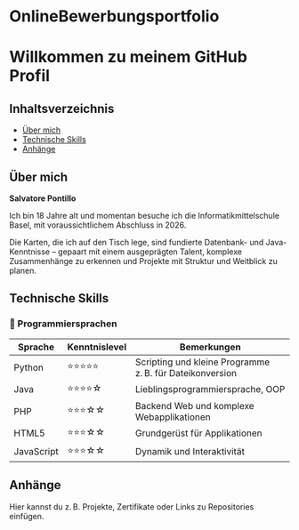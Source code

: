 # OnlineBewerbungsportfolio
<!DOCTYPE html>
<html lang="de">
<head>
  <meta charset="UTF-8" />
  <meta name="viewport" content="width=device-width, initial-scale=1.0"/>
  <title>Salvatore Pontillo - GitHub Profil</title>
</head>
<body>

  <h1>Willkommen zu meinem GitHub Profil</h1>

  <nav>
    <h2>Inhaltsverzeichnis</h2>
    <ul>
      <li><a href="#ueber-mich">Über mich</a></li>
      <li><a href="#skills">Technische Skills</a></li>
      <li><a href="#anhaenge">Anhänge</a></li>
    </ul>
  </nav>

  <section id="ueber-mich">
    <h2>Über mich</h2>
    <p><strong>Salvatore Pontillo</strong></p>
    <p>Ich bin 18 Jahre alt und momentan besuche ich die Informatikmittelschule Basel, mit voraussichtlichem Abschluss in 2026.</p>
    <p>Die Karten, die ich auf den Tisch lege, sind fundierte Datenbank- und Java-Kenntnisse – gepaart mit einem ausgeprägten Talent, komplexe Zusammenhänge zu erkennen und Projekte mit Struktur und Weitblick zu planen.</p>
  </section>

  <section id="skills">
    <h2>Technische Skills</h2>
    <h3>📜 Programmiersprachen</h3>
    <table>
      <thead>
        <tr>
          <th>Sprache</th>
          <th>Kenntnislevel</th>
          <th>Bemerkungen</th>
        </tr>
      </thead>
      <tbody>
        <tr>
          <td>Python</td>
          <td>⭐⭐⭐⭐⭐</td>
          <td>Scripting und kleine Programme z. B. für Dateikonversion</td>
        </tr>
        <tr>
          <td>Java</td>
          <td>⭐⭐⭐⭐☆</td>
          <td>Lieblingsprogrammiersprache, OOP</td>
        </tr>
        <tr>
          <td>PHP</td>
          <td>⭐⭐⭐☆☆</td>
          <td>Backend Web und komplexe Webapplikationen</td>
        </tr>
        <tr>
          <td>HTML5</td>
          <td>⭐⭐⭐☆☆</td>
          <td>Grundgerüst für Applikationen</td>
        </tr>
        <tr>
          <td>JavaScript</td>
          <td>⭐⭐⭐☆☆</td>
          <td>Dynamik und Interaktivität</td>
        </tr>
      </tbody>
    </table>
  </section>

  <section id="anhaenge">
    <h2>Anhänge</h2>
    <p>Hier kannst du z. B. Projekte, Zertifikate oder Links zu Repositories einfügen.</p>
  </section>

</body>
</html>

